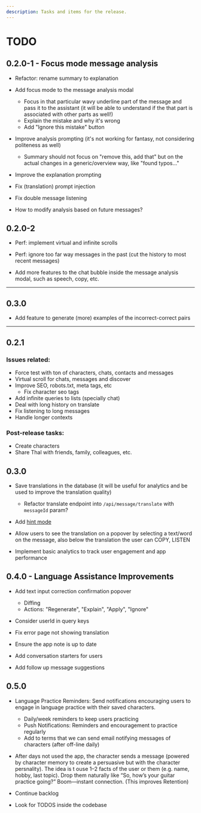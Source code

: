 ```yaml
---
description: Tasks and items for the release.
---
```


# TODO

## 0.2.0-1 - Focus mode message analysis

- Refactor: rename summary to explanation
- Add focus mode to the message analysis modal
  - Focus in that particular wavy underline part of the message and pass it to the assistant (it will be able to understand if the that part is associated with other parts as well!)
  - Explain the mistake and why it's wrong
  - Add "Ignore this mistake" button

- Improve analysis prompting (it's not working for fantasy, not considering politeness as well)
  - Summary should not focus on "remove this, add that" but on the actual changes in a generic/overview way, like "found typos..."
- Improve the explanation prompting

- Fix (translation) prompt injection
- Fix double message listening

- How to modify analysis based on future messages?

## 0.2.0-2

- Perf: implement virtual and infinite scrolls
- Perf: ignore too far way messages in the past (cut the history to most recent messages)

- Add more features to the chat bubble inside the message analysis modal, such as speech, copy, etc.

---

## 0.3.0

- Add feature to generate (more) examples of the incorrect-correct pairs

---

## 0.2.1

### Issues related:

- Force test with ton of characters, chats, contacts and messages
- Virtual scroll for chats, messages and discover
- Improve SEO, robots.txt, meta tags, etc
  - Fix character seo tags
- Add infinite queries to lists (specially chat)
- Deal with long history on translate
- Fix listening to long messages
- Handle longer contexts

### Post-release tasks:

- Create characters
- Share Thal with friends, family, colleagues, etc.

## 0.3.0

- Save translations in the database (it will be useful for analytics and be used to improve the translation quality)
  - Refactor translate endpoint into `/api/message/translate` with `messageId` param?

- Add [hint mode](./notes/hint.md)

- Allow users to see the translation on a popover by selecting a text/word on the message, also below the translation the user can COPY, LISTEN

- Implement basic analytics to track user engagement and app performance

## 0.4.0 - Language Assistance Improvements

- Add text input correction confirmation popover
  - Diffing
  - Actions: "Regenerate", "Explain", "Apply", "Ignore"

- Consider userId in query keys
- Fix error page not showing translation
- Ensure the app note is up to date
- Add conversation starters for users
- Add follow up message suggestions

## 0.5.0

- Language Practice Reminders: Send notifications encouraging users to engage in language practice with their saved characters.
  - Daily/week reminders to keep users practicing
  - Push Notifications: Reminders and encouragement to practice regularly
  - Add to terms that we can send email notifying messages of characters (after off-line daily)

- After days not used the app, the character sends a message (powered by character memory to create a persuasive but with the character persnality). The idea is t ouse 1–2 facts of the user or them (e.g. name, hobby, last topic). Drop them naturally like “So, how’s your guitar practice going?” Boom—instant connection. (This improves Retention)

- Continue backlog
- Look for TODOS inside the codebase

